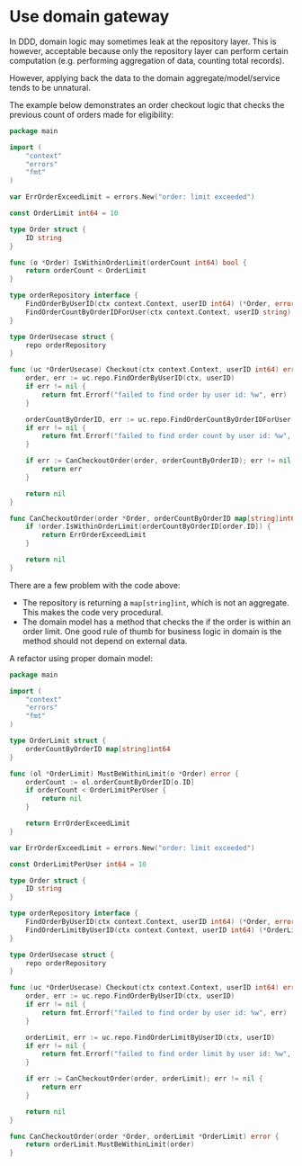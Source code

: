 # Use domain gateway


In DDD, domain logic may sometimes leak at the repository layer. This is however, acceptable because only the repository layer can perform certain computation (e.g. performing aggregation of data, counting total records).

However, applying back the data to the domain aggregate/model/service tends to be unnatural.

The example below demonstrates an order checkout logic that checks the previous count of orders made for eligibility:


```go
package main

import (
	"context"
	"errors"
	"fmt"
)

var ErrOrderExceedLimit = errors.New("order: limit exceeded")

const OrderLimit int64 = 10

type Order struct {
	ID string
}

func (o *Order) IsWithinOrderLimit(orderCount int64) bool {
	return orderCount < OrderLimit
}

type orderRepository interface {
	FindOrderByUserID(ctx context.Context, userID int64) (*Order, error)
	FindOrderCountByOrderIDForUser(ctx context.Context, userID string) (map[string]int64, error)
}

type OrderUsecase struct {
	repo orderRepository
}

func (uc *OrderUsecase) Checkout(ctx context.Context, userID int64) error {
	order, err := uc.repo.FindOrderByUserID(ctx, userID)
	if err != nil {
		return fmt.Errorf("failed to find order by user id: %w", err)
	}

	orderCountByOrderID, err := uc.repo.FindOrderCountByOrderIDForUser(ctx, userID)
	if err != nil {
		return fmt.Errorf("failed to find order count by user id: %w", err)
	}

	if err := CanCheckoutOrder(order, orderCountByOrderID); err != nil {
		return err
	}

	return nil
}

func CanCheckoutOrder(order *Order, orderCountByOrderID map[string]int64) error {
	if !order.IsWithinOrderLimit(orderCountByOrderID[order.ID]) {
		return ErrOrderExceedLimit
	}

	return nil
}
```


There are a few problem with the code above:
- The repository is returning a `map[string]int`, which is not an aggregate. This makes the code very procedural.
- The domain model has a method that checks the if the order is within an order limit. One good rule of thumb for business logic in domain is the method should not depend on external data. 



A refactor using proper domain model:

```go
package main

import (
	"context"
	"errors"
	"fmt"
)

type OrderLimit struct {
	orderCountByOrderID map[string]int64
}

func (ol *OrderLimit) MustBeWithinLimit(o *Order) error {
	orderCount := ol.orderCountByOrderID[o.ID]
	if orderCount < OrderLimitPerUser {
		return nil
	}

	return ErrOrderExceedLimit
}

var ErrOrderExceedLimit = errors.New("order: limit exceeded")

const OrderLimitPerUser int64 = 10

type Order struct {
	ID string
}

type orderRepository interface {
	FindOrderByUserID(ctx context.Context, userID int64) (*Order, error)
	FindOrderLimitByUserID(ctx context.Context, userID int64) (*OrderLimit, error)
}

type OrderUsecase struct {
	repo orderRepository
}

func (uc *OrderUsecase) Checkout(ctx context.Context, userID int64) error {
	order, err := uc.repo.FindOrderByUserID(ctx, userID)
	if err != nil {
		return fmt.Errorf("failed to find order by user id: %w", err)
	}

	orderLimit, err := uc.repo.FindOrderLimitByUserID(ctx, userID)
	if err != nil {
		return fmt.Errorf("failed to find order limit by user id: %w", err)
	}

	if err := CanCheckoutOrder(order, orderLimit); err != nil {
		return err
	}

	return nil
}

func CanCheckoutOrder(order *Order, orderLimit *OrderLimit) error {
	return orderLimit.MustBeWithinLimit(order)
}
```

